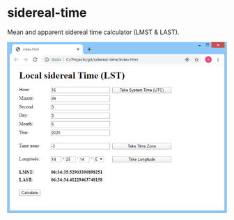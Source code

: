 # sidereal-time

Mean and apparent sidereal time calculator (LMST & LAST).

![](Screenshots/image1.png)
